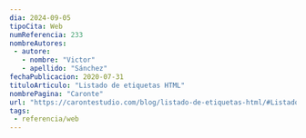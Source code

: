 ```yaml
---
dia: 2024-09-05
tipoCita: Web
numReferencia: 233
nombreAutores:
 - autore:
   - nombre: "Victor"
   - apellido: "Sánchez"
fechaPublicacion: 2020-07-31
tituloArticulo: "Listado de etiquetas HTML"
nombrePagina: "Caronte"
url: "https://carontestudio.com/blog/listado-de-etiquetas-html/#Listado_etiquetas_HTML"
tags: 
 - referencia/web
---
```

